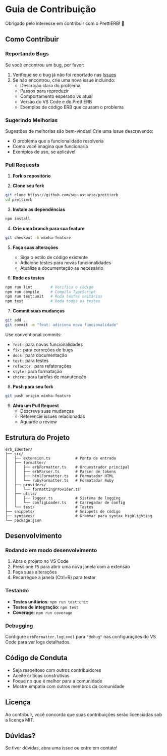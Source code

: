 # Guia de Contribuição

Obrigado pelo interesse em contribuir com o PrettiERB! 🎉

## Como Contribuir

### Reportando Bugs

Se você encontrou um bug, por favor:

1. Verifique se o bug já não foi reportado nas [Issues](https://github.com/pedro-dalben/prettierb/issues)
2. Se não encontrou, crie uma nova issue incluindo:
   - Descrição clara do problema
   - Passos para reproduzir
   - Comportamento esperado vs atual
   - Versão do VS Code e do PrettiERB
   - Exemplos de código ERB que causam o problema

### Sugerindo Melhorias

Sugestões de melhorias são bem-vindas! Crie uma issue descrevendo:

- O problema que a funcionalidade resolveria
- Como você imagina que funcionaria
- Exemplos de uso, se aplicável

### Pull Requests

1. **Fork o repositório**

2. **Clone seu fork**
```bash
git clone https://github.com/seu-usuario/prettierb
cd prettierb
```

3. **Instale as dependências**
```bash
npm install
```

4. **Crie uma branch para sua feature**
```bash
git checkout -b minha-feature
```

5. **Faça suas alterações**
   - Siga o estilo de código existente
   - Adicione testes para novas funcionalidades
   - Atualize a documentação se necessário

6. **Rode os testes**
```bash
npm run lint        # Verifica o código
npm run compile     # Compila TypeScript
npm run test:unit   # Roda testes unitários
npm test            # Roda todos os testes
```

7. **Commit suas mudanças**
```bash
git add .
git commit -m "feat: adiciona nova funcionalidade"
```

Use conventional commits:
- `feat:` para novas funcionalidades
- `fix:` para correções de bugs
- `docs:` para documentação
- `test:` para testes
- `refactor:` para refatorações
- `style:` para formatação
- `chore:` para tarefas de manutenção

8. **Push para seu fork**
```bash
git push origin minha-feature
```

9. **Abra um Pull Request**
   - Descreva suas mudanças
   - Referencie issues relacionadas
   - Aguarde o review

## Estrutura do Projeto

```
erb_identer/
├── src/
│   ├── extension.ts           # Ponto de entrada
│   ├── formatter/
│   │   ├── erbFormatter.ts    # Orquestrador principal
│   │   ├── erbParser.ts       # Parser de tokens
│   │   ├── htmlFormatter.ts   # Formatador HTML
│   │   └── rubyFormatter.ts   # Formatador Ruby
│   ├── providers/
│   │   └── formattingProvider.ts
│   ├── utils/
│   │   ├── logger.ts          # Sistema de logging
│   │   └── configLoader.ts    # Carregador de config
│   └── test/                  # Testes
├── snippets/                  # Snippets de código
├── syntaxes/                  # Grammar para syntax highlighting
└── package.json
```

## Desenvolvimento

### Rodando em modo desenvolvimento

1. Abra o projeto no VS Code
2. Pressione `F5` para abrir uma nova janela com a extensão
3. Faça suas alterações
4. Recarregue a janela (Ctrl+R) para testar

### Testando

- **Testes unitários**: `npm run test:unit`
- **Testes de integração**: `npm test`
- **Coverage**: `npm run coverage`

### Debugging

Configure `erbFormatter.logLevel` para `"debug"` nas configurações do VS Code para ver logs detalhados.

## Código de Conduta

- Seja respeitoso com outros contribuidores
- Aceite críticas construtivas
- Foque no que é melhor para a comunidade
- Mostre empatia com outros membros da comunidade

## Licença

Ao contribuir, você concorda que suas contribuições serão licenciadas sob a licença MIT.

## Dúvidas?

Se tiver dúvidas, abra uma issue ou entre em contato!
